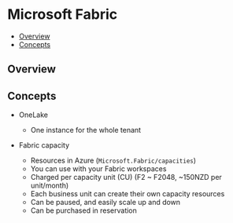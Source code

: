 # Microsoft Fabric

- [Overview](#overview)
- [Concepts](#concepts)


## Overview


## Concepts

- OneLake
  - One instance for the whole tenant

- Fabric capacity
  - Resources in Azure (`Microsoft.Fabric/capacities`)
  - You can use with your Fabric workspaces
  - Charged per capacity unit (CU) (F2 ~ F2048, ~150NZD per unit/month)
  - Each business unit can create their own capacity resources
  - Can be paused, and easily scale up and down
  - Can be purchased in reservation
